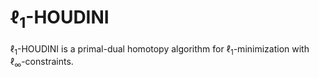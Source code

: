 # $\ell_1$-HOUDINI

$\ell_1$-HOUDINI is a primal-dual homotopy algorithm for $\ell_1$-minimization with $\ell_{\infty}$-constraints.